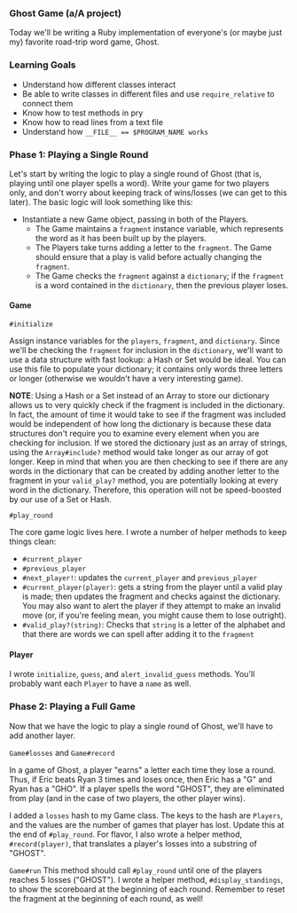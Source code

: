 ### Ghost Game (a/A project)

Today we'll be writing a Ruby implementation of everyone's (or maybe just my)
favorite road-trip word game, Ghost.

### Learning Goals
* Understand how different classes interact
* Be able to write classes in different files and use `require_relative` to connect them
* Know how to test methods in pry
* Know how to read lines from a text file
* Understand how `__FILE__ == $PROGRAM_NAME works`


### Phase 1: Playing a Single Round
Let's start by writing the logic to play a single round of Ghost (that is,
playing until one player spells a word). Write your game for two players only,
and don't worry about keeping track of wins/losses (we can get to this later).
The basic logic will look something like this:

* Instantiate a new Game object, passing in both of the Players.
    * The Game maintains a `fragment` instance variable, which represents the word as it has been built up by the players.
    * The Players take turns adding a letter to the `fragment`. The Game should ensure that a play is valid before actually changing the `fragment`.
    * The Game checks the `fragment` against a `dictionary`; if the `fragment` is a word contained in the `dictionary`, then the previous player loses.

#### Game
`#initialize`

Assign instance variables for the `players`, `fragment`, and `dictionary`. Since
we'll be checking the `fragment` for inclusion in the `dictionary`, we'll want to
use a data structure with fast lookup: a Hash or Set would be ideal. You can
use this file to populate your dictionary; it contains only words three letters
or longer (otherwise we wouldn't have a very interesting game).

**NOTE**: Using a Hash or a Set instead of an Array to store our dictionary
allows us to very quickly check if the fragment is included in the dictionary.
In fact, the amount of time it would take to see if the fragment was included
would be independent of how long the dictionary is because these data
structures don't require you to examine every element when you are checking for
inclusion. If we stored the dictionary just as an array of strings, using the
`Array#include?` method would take longer as our array of got longer. Keep in
mind that when you are then checking to see if there are any words in the
dictionary that can be created by adding another letter to the fragment in your
`valid_play?` method, you are potentially looking at every word in the
dictionary. Therefore, this operation will not be speed-boosted by our use of a
Set or Hash.

`#play_round`

The core game logic lives here. I wrote a number of helper methods to keep things clean:

* `#current_player`
* `#previous_player`
* `#next_player!`: updates the `current_player` and `previous_player`
* `#current_player(player)`: gets a string from the player until a valid play is made; then updates the fragment and checks against the dictionary. You may also want to alert the player if they attempt to make an invalid move (or, if you're feeling mean, you might cause them to lose outright).
* `#valid_play?(string)`: Checks that `string` is a letter of the alphabet and that there are words we can spell after adding it to the `fragment`


#### Player
I wrote `initialize`, `guess`, and `alert_invalid_guess` methods. You'll probably want each `Player` to have a `name` as well.

### Phase 2: Playing a Full Game

Now that we have the logic to play a single round of Ghost, we'll have to add another layer.

`Game#losses` and `Game#record`

In a game of Ghost, a player "earns" a letter each time they lose a round.
Thus, if Eric beats Ryan 3 times and loses once, then Eric has a "G" and Ryan
has a "GHO". If a player spells the word "GHOST", they are eliminated from play
(and in the case of two players, the other player wins).

I added a `losses` hash to my Game class. The keys to the hash are `Players`, and
the values are the number of games that player has lost. Update this at the end
of `#play_round`. For flavor, I also wrote a helper method, `#record(player)`, that
translates a player's losses into a substring of "GHOST".


`Game#run`
This method should call `#play_round` until one of the players reaches 5 losses
("GHOST"). I wrote a helper method, `#display_standings`, to show the scoreboard
at the beginning of each round. Remember to reset the fragment at the beginning
of each round, as well!
